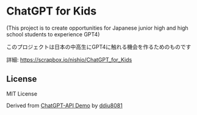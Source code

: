 # ChatGPT for Kids

(This project is to create opportunities for Japanese junior high and high school students to experience GPT4)

このプロジェクトは日本の中高生にGPT4に触れる機会を作るためのものです

詳細: https://scrapbox.io/nishio/ChatGPT_for_Kids

## License

MIT License

Derived from [ChatGPT-API Demo](https://github.com/ddiu8081/chatgpt-demo) by [ddiu8081](https://github.com/ddiu8081/chatgpt-demo/blob/main/LICENSE)

